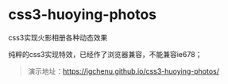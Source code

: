# css3-huoying-photos

css3实现火影相册各种动态效果

纯粹的css3实现特效，已经作了浏览器兼容，不能兼容ie678；

> 演示地址：https://jgchenu.github.io/css3-huoying-photos/
